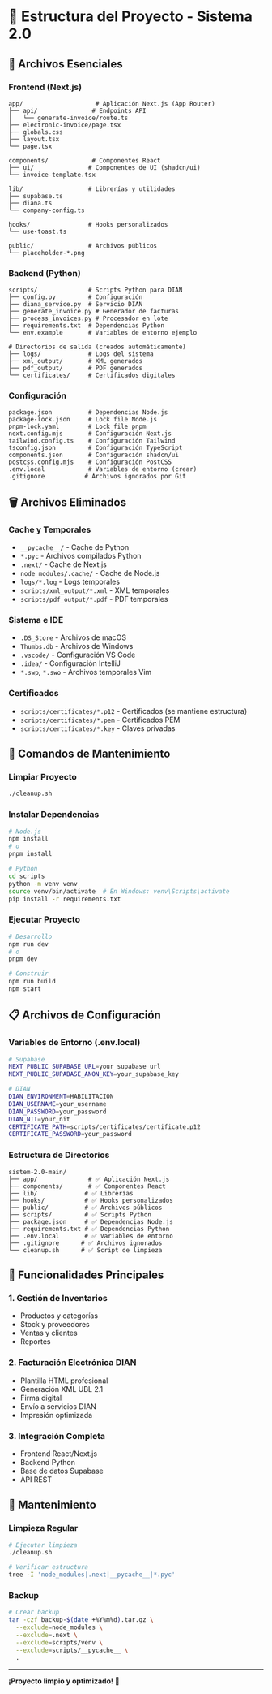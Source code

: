 # 📁 Estructura del Proyecto - Sistema 2.0

## 🎯 Archivos Esenciales

### **Frontend (Next.js)**
```
app/                    # Aplicación Next.js (App Router)
├── api/               # Endpoints API
│   └── generate-invoice/route.ts
├── electronic-invoice/page.tsx
├── globals.css
├── layout.tsx
└── page.tsx

components/            # Componentes React
├── ui/               # Componentes de UI (shadcn/ui)
└── invoice-template.tsx

lib/                  # Librerías y utilidades
├── supabase.ts
├── diana.ts
└── company-config.ts

hooks/                # Hooks personalizados
└── use-toast.ts

public/               # Archivos públicos
└── placeholder-*.png
```

### **Backend (Python)**
```
scripts/              # Scripts Python para DIAN
├── config.py         # Configuración
├── diana_service.py  # Servicio DIAN
├── generate_invoice.py # Generador de facturas
├── process_invoices.py # Procesador en lote
├── requirements.txt  # Dependencias Python
└── env.example       # Variables de entorno ejemplo

# Directorios de salida (creados automáticamente)
├── logs/             # Logs del sistema
├── xml_output/       # XML generados
├── pdf_output/       # PDF generados
└── certificates/     # Certificados digitales
```

### **Configuración**
```
package.json          # Dependencias Node.js
package-lock.json     # Lock file Node.js
pnpm-lock.yaml        # Lock file pnpm
next.config.mjs       # Configuración Next.js
tailwind.config.ts    # Configuración Tailwind
tsconfig.json         # Configuración TypeScript
components.json       # Configuración shadcn/ui
postcss.config.mjs    # Configuración PostCSS
.env.local            # Variables de entorno (crear)
.gitignore           # Archivos ignorados por Git
```

## 🗑️ Archivos Eliminados

### **Cache y Temporales**
- `__pycache__/` - Cache de Python
- `*.pyc` - Archivos compilados Python
- `.next/` - Cache de Next.js
- `node_modules/.cache/` - Cache de Node.js
- `logs/*.log` - Logs temporales
- `scripts/xml_output/*.xml` - XML temporales
- `scripts/pdf_output/*.pdf` - PDF temporales

### **Sistema e IDE**
- `.DS_Store` - Archivos de macOS
- `Thumbs.db` - Archivos de Windows
- `.vscode/` - Configuración VS Code
- `.idea/` - Configuración IntelliJ
- `*.swp`, `*.swo` - Archivos temporales Vim

### **Certificados**
- `scripts/certificates/*.p12` - Certificados (se mantiene estructura)
- `scripts/certificates/*.pem` - Certificados PEM
- `scripts/certificates/*.key` - Claves privadas

## 🚀 Comandos de Mantenimiento

### **Limpiar Proyecto**
```bash
./cleanup.sh
```

### **Instalar Dependencias**
```bash
# Node.js
npm install
# o
pnpm install

# Python
cd scripts
python -m venv venv
source venv/bin/activate  # En Windows: venv\Scripts\activate
pip install -r requirements.txt
```

### **Ejecutar Proyecto**
```bash
# Desarrollo
npm run dev
# o
pnpm dev

# Construir
npm run build
npm start
```

## 📋 Archivos de Configuración

### **Variables de Entorno (.env.local)**
```bash
# Supabase
NEXT_PUBLIC_SUPABASE_URL=your_supabase_url
NEXT_PUBLIC_SUPABASE_ANON_KEY=your_supabase_key

# DIAN
DIAN_ENVIRONMENT=HABILITACION
DIAN_USERNAME=your_username
DIAN_PASSWORD=your_password
DIAN_NIT=your_nit
CERTIFICATE_PATH=scripts/certificates/certificate.p12
CERTIFICATE_PASSWORD=your_password
```

### **Estructura de Directorios**
```
sistem-2.0-main/
├── app/              # ✅ Aplicación Next.js
├── components/       # ✅ Componentes React
├── lib/             # ✅ Librerías
├── hooks/           # ✅ Hooks personalizados
├── public/          # ✅ Archivos públicos
├── scripts/         # ✅ Scripts Python
├── package.json     # ✅ Dependencias Node.js
├── requirements.txt # ✅ Dependencias Python
├── .env.local       # ✅ Variables de entorno
├── .gitignore      # ✅ Archivos ignorados
└── cleanup.sh      # ✅ Script de limpieza
```

## 🎯 Funcionalidades Principales

### **1. Gestión de Inventarios**
- Productos y categorías
- Stock y proveedores
- Ventas y clientes
- Reportes

### **2. Facturación Electrónica DIAN**
- Plantilla HTML profesional
- Generación XML UBL 2.1
- Firma digital
- Envío a servicios DIAN
- Impresión optimizada

### **3. Integración Completa**
- Frontend React/Next.js
- Backend Python
- Base de datos Supabase
- API REST

## 🔧 Mantenimiento

### **Limpieza Regular**
```bash
# Ejecutar limpieza
./cleanup.sh

# Verificar estructura
tree -I 'node_modules|.next|__pycache__|*.pyc'
```

### **Backup**
```bash
# Crear backup
tar -czf backup-$(date +%Y%m%d).tar.gz \
  --exclude=node_modules \
  --exclude=.next \
  --exclude=scripts/venv \
  --exclude=scripts/__pycache__ \
  .
```

---

**¡Proyecto limpio y optimizado! 🎉**
